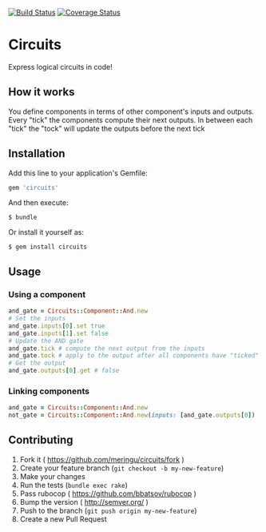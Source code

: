[![Build Status](https://travis-ci.org/meringu/circuits.svg)](https://travis-ci.org/meringu/circuits)
[![Coverage Status](https://coveralls.io/repos/meringu/circuits/badge.svg?branch=master&service=github)](https://coveralls.io/github/meringu/circuits?branch=master)

# Circuits

Express logical circuits in code!

## How it works

You define components in terms of other component's inputs and outputs. Every
"tick" the components compute their next outputs. In between each "tick" the
"tock" will update the outputs before the next tick

## Installation

Add this line to your application's Gemfile:

```ruby
gem 'circuits'
```

And then execute:

    $ bundle

Or install it yourself as:

    $ gem install circuits

## Usage

### Using a component

```ruby
and_gate = Circuits::Component::And.new
# Set the inputs
and_gate.inputs[0].set true
and_gate.inputs[1].set false
# Update the AND gate
and_gate.tick # compute the next output from the inputs
and_gate.tock # apply to the output after all components have "ticked"
# Get the output
and_gate.outputs[0].get # false
```

### Linking components

```ruby
and_gate = Circuits::Component::And.new
not_gate = Circuits::Component::And.new(inputs: [and_gate.outputs[0])
```

## Contributing

1. Fork it ( https://github.com/meringu/circuits/fork )
2. Create your feature branch (`git checkout -b my-new-feature`)
3. Make your changes
4. Run the tests (`bundle exec rake`)
5. Pass rubocop ( https://github.com/bbatsov/rubocop )
4. Bump the version ( http://semver.org/ )
5. Push to the branch (`git push origin my-new-feature`)
6. Create a new Pull Request
